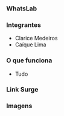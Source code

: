 ### WhatsLab

### Integrantes
- Clarice Medeiros
- Caíque Lima

### O que funciona
- Tudo

### Link Surge 


### Imagens
